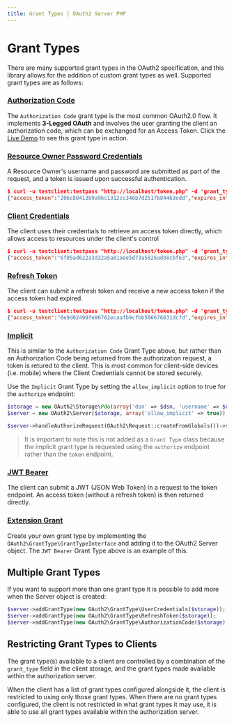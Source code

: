 ```yaml
---
title: Grant Types | OAuth2 Server PHP
---
```


# Grant Types

There are many supported grant types in the OAuth2 specification, and this library allows for the addition of custom grant types as well.
Supported grant types are as follows:

### [Authorization Code](../../grant-types/authorization-code/)

The `Authorization Code` grant type is the most common OAuth2.0 flow.  It implements **3-Legged OAuth** and involves the user granting the
client an authorization code, which can be exchanged for an Access Token. Click the [Live Demo](http://brentertainment.com/oauth2/) to see
this grant type in action.

### [Resource Owner Password Credentials](../../grant-types/user-credentials/)

A Resource Owner's username and password are submitted as part of the request, and a token is issued upon successful authentication.

```json
$ curl -u testclient:testpass "http://localhost/token.php" -d 'grant_type=password&username=someuser&password=somepassword'
{"access_token":"206c80413b9a96c1312cc346b7d2517b84463edd","expires_in":3600,"token_type":"bearer","scope":null}
```

>

### [Client Credentials](../../grant-types/client-credentials/)

The client uses their credentials to retrieve an access token directly, which allows access to resources under the client's control

```json
$ curl -u testclient:testpass "http://localhost/token.php" -d 'grant_type=client_credentials'
{"access_token":"6f05ad622a3d32a5a81aee5d73a5826adb8cbf63","expires_in":3600,"token_type":"bearer","scope":null}
```

>

### [Refresh Token](../../grant-types/refresh-token/)

The client can submit a refresh token and receive a new access token if the access token had expired.

```json
$ curl -u testclient:testpass "http://localhost/token.php" -d 'grant_type=refresh_token&refresh_token=c54adcfdb1d99d10be3be3b77ec32a2e402ef7e3'
{"access_token":"0e9d02499fe06762ecaafb9cfbb506676631dcfd","expires_in":3600,"token_type":"bearer","scope":null}
```

>

### [Implicit](../../grant-types/implicit/)

This is similar to the `Authorization Code` Grant Type above, but rather than an Authorization Code being returned from the authorization
request, a token is retured to the client.  This is most common for client-side devices (i.e. mobile) where the Client Credentials cannot
be stored securely.

Use the `Implicit` Grant Type by setting the `allow_implicit` option to true for the `authorize` endpoint:

```php
$storage = new OAuth2\Storage\Pdo(array('dsn' => $dsn, 'username' => $username, 'password' => $password));
$server = new OAuth2\Server($storage, array('allow_implicit' => true));

$server->handleAuthorizeRequest(OAuth2\Request::createFromGlobals())->send();
```

> It is important to note this is not added as a `Grant Type` class because the implicit grant type is requested using the `authorize` endpoint rather than the `token` endpoint.

### [JWT Bearer](../../grant-types/jwt-bearer/)

The client can submit a JWT (JSON Web Token) in a request to the token endpoint. An access token (without a refresh token) is then returned directly.

### [Extension Grant](http://tools.ietf.org/html/rfc6749#section-4.5)

Create your own grant type by implementing the `OAuth2\GrantType\GrantTypeInterface` and adding it to the OAuth2 Server object.  The `JWT Bearer`
Grant Type above is an example of this.

## Multiple Grant Types

If you want to support more than one grant type it is possible to add more when the Server object is created:

```php
$server->addGrantType(new OAuth2\GrantType\UserCredentials($storage));
$server->addGrantType(new OAuth2\GrantType\RefreshToken($storage));
$server->addGrantType(new OAuth2\GrantType\AuthorizationCode($storage));
```
## Restricting Grant Types to Clients

The grant type(s) available to a client are controlled by a combination of the `grant_type` field in the client storage, and the grant types made available within the authorization server.

When the client has a list of grant types configured alongside it, the client is restricted to using only those grant types. When there are no grant types configured, the client is not restricted in what grant types it may use, it is able to use all grant types available within the authorization server.
